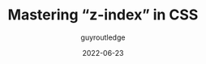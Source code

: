 ---
author: guyroutledge
date: 2022-06-23
draft: true
permalink: false
publisher: sitepointdotcom
tags:
  - css
target_url: https://www.sitepoint.com/atoz-css-z-index/
title: Mastering “z-index” in CSS
---